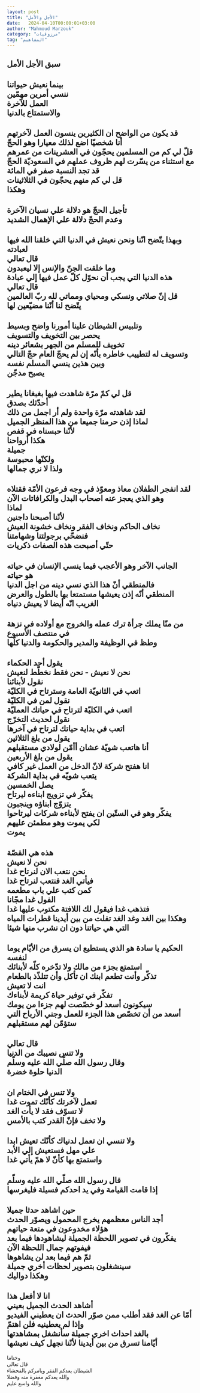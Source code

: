 ```yaml
---
layout: post
title: "الأجل والأمل"
date:   2024-04-10T00:00:01+03:00
author: "Mahmoud Marzouk"
category: "مرزوقيات"
tag: "المفاهيم"
---
```



سبق الأجل الأمل  
----------  
بينما نعيش حيواتنا  
ننسي أمرين مهمّين  
العمل للآخرة  
والاستمتاع بالدنيا  
----------  
قد يكون من الواضح ان الكثيرين ينسون العمل
لآخرتهم  
أنا شخصيّا اضع لذلك معيارا وهو الحجّ  
قلّ لي كم من المسلمين يحجّون في العشرينات من
عمرهم  
مع استثناء من يسّرت لهم ظروف عملهم في السعوديّة
الحجّ  
قد تجد النسبة صفر في المائة  
قل لي كم منهم يحجّون في الثلاثينات  
وهكذا  
---------------  
تأجيل الحجّ هو دلالة علي نسيان الآخرة  
وعدم الحجّ دلالة علي الإهمال الشديد  
-------------  
وبهذا يتّضح انّنا ونحن نعيش في الدنيا التي خلقنا الله فيها
لعبادته  
قال تعالي  
وما خلقت الجنّ والإنس إلا ليعبدون  
هذه الدنيا التي يجب أن نحوّل كلّ عمل فيها إلي
عبادة  
قال تعالي  
قل إنّ صلاتي ونسكي ومحياي ومماتي لله ربّ العالمين  
يتّضح لنا أنّنا مضيّعين لها  
-------------  
وتلبيس الشيطان علينا أمورنا واضح وبسيط  
يحصر بين التخويف والتسويف  
تخويف للمسلم من الجهر بشعائر دينه  
وتسويف له لتطييب خاطره بأنّه إن لم يحجّ العام حجّ
التالي  
وبين هذين ينسي المسلم نفسه  
يصبح مدجّن  
-----------  
قل لي كمّ مرّة شاهدت فيها بغبغانا يطير  
أحدّثك بصدق  
لقد شاهدته مرّة واحدة ولم أر اجمل من ذلك  
لماذا إذن حرمنا جميعا من هذا المنظر الجميل  
لأنّنا حبسناه في قفص  
هكذا أرواحنا  
جميلة  
ولكنّها محبوسة  
ولذا لا نري جمالها  
-----------  
لقد انفجر الطفلان معاذ ومعوّذ في وجه فرعون الأمّة
فقتلاه  
وهو الذي يعجز عنه اصحاب البدل والكرافاتات الآن  
لماذا  
لأنّنا أصبحنا داجنين  
نخاف الحاكم ونخاف الفقر ونخاف خشونة العيش  
فنضحّي برجولتنا وشهامتنا  
حتّي أصبحت هذه الصفات ذكريات  
---------------  
الجانب الآخر وهو الأعجب فيما ينسي الإنسان في
حياته  
هو حياته  
فالمنطقي أنّ هذا الذي نسي دينه من اجل الدنيا  
المنطقي أنّه إذن يعيشها مستمتعا بها بالطول
والعرض  
الغريب انّه أيضا لا يعيش دنياه  
--------------  
من منّا يملك جرأة ترك عمله والخروج مع أولاده في نزهة في
منتصف الأسبوع  
وطظ في الوظيفة والمدير والحكومة والدنيا كلّها  
------------  
يقول أحد الحكماء  
نحن لا نعيش - نحن فقط نخطّط لنعيش  
نقول لأبنائنا  
اتعب في الثانويّة العامة وسترتاح في الكليّة  
نقول لمن في الكليّة  
اتعب في الكليّة لترتاح في حياتك العمليّة  
نقول لحديث التخرّج  
اتعب في بداية حياتك لترتاح في آخرها  
يقول من بلغ الثلاثين  
أنا هاتعب شويّة عشان أأمّن لولادي مستقبلهم  
يقول من بلغ الأربعين  
انا هفتح شركة لانّ الدخل من العمل غير كافي  
يتعب شويّه في بداية الشركة  
يصل الخمسين  
يفكّر في تزويج ابناءه ليرتاح  
يتزوّج ابناؤه وينجبون  
يفكّر وهو في الستّين ان يفتح لأبناءه شركات
ليرتاحوا  
لكي يموت وهو مطمئن عليهم  
يموت  
--------------  
هذه هي القصّة  
نحن لا نعيش  
نحن نتعب الان لنرتاح غدا  
فيأتي الغد فنتعب لنرتاح غدا  
كمن كتب علي باب مطعمه  
الفول غدا مجّانا  
فتذهب غدا فيقول لك اللافتة مكتوب عليها غدا  
وهكذا بين الغد وغد الغد تفلت من بين أيدينا قطرات المياه
التي هي حياتنا دون ان نشرب منها شيئا  
---------------  
الحكيم يا سادة هو الذي يستطيع ان يسرق من الأيّام يوما
لنفسه  
استمتع بجزء من مالك ولا تدّخره كلّه لأبنائك  
تذكّر وأنت تطعم ابنك ان تأكل وأن تتلذّذ بالطعام  
انت لا تعيش  
تفكّر في توفير حياة كريمة لأبناءك  
سيكونون أسعد لو خصّصت لهم جزءا من يومك  
أسعد من أن تخصّص هذا الجزء للعمل وجني الأرباح التي ستؤمّن
لهم مستقبلهم  
------------  
قال تعالي  
ولا تنس نصيبك من الدنيا  
وقال رسول الله صلّي الله عليه وسلّم  
الدنيا حلوة خضرة  
-----------  
ولا تنس في الختام ان  
تعمل لآخرتك كأنّك تموت غدا  
لا تسوّف فقد لا يأت الغد  
ولا تخف فإنّ القدر كتب بالأمس  
----------  
ولا تنسي ان تعمل لدنياك كأنّك تعيش ابدا  
علي مهل فستعيش إلي الأبد  
واستمتع بها كأنّ لا همّ يأتي غدا  
------------  
قال رسول الله صلّي الله عليه وسلّم  
إذا قامت القيامة وفي يد احدكم فسيلة فليغرسها  
-----------  
حين اشاهد حدثا جميلا  
أجد الناس معظمهم يخرج المحمول ويصوّر الحدث  
هؤلاء مخدوعون في متعة حياتهم  
يفكّرون في تصوير اللحظة الجميلة ليشاهودها فيما
بعد  
فيفوتهم جمال اللحظة الآن  
ثمّ هم فيما بعد لن يشاهوها  
سينشغلون بتصوير لحظات أخري جميلة  
وهكذا دواليك  
-----------  
انا لا أفعل هذا  
أشاهد الحدث الجميل بعيني  
أمّا عن الغد فقد أطلب ممن صوّر الحدث ان يعطيني
الفيديو  
وإذا لم يعطينيه فلن اهتمّ  
بالغد احداث اخري جميلة سأنشغل بمشاهدتها  
أيّامنا تسرق من بين أيدينا لأنّنا نجهل كيف نعيشها  
---------------  
وختاما  
قال تعالي  
الشيطان يعدكم الفقر ويامركم بالفحشاء  
والله يعدكم مغفرة منه وفضلا  
والله واسع عليم
